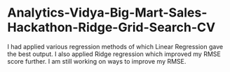 # Analytics-Vidya-Big-Mart-Sales-Hackathon-Ridge-Grid-Search-CV

I had applied various regression methods of which Linear Regression gave the best output. I also applied Ridge regression which improved my RMSE score further. I am still working on ways to improve my RMSE.
